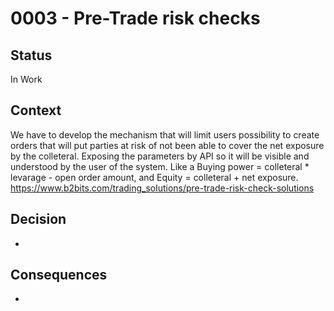 # 0003 - Pre-Trade risk checks

## Status

In Work

## Context

We have to develop the mechanism that will limit users possibility to create orders that will put parties at risk of not been able to cover the net exposure by the colleteral. Exposing the parameters by API so it will be visible and understood by the user of the system. Like a Buying power = colleteral * levarage - open order amount, and Equity = colleteral + net exposure.
https://www.b2bits.com/trading_solutions/pre-trade-risk-check-solutions

## Decision

-

## Consequences

-